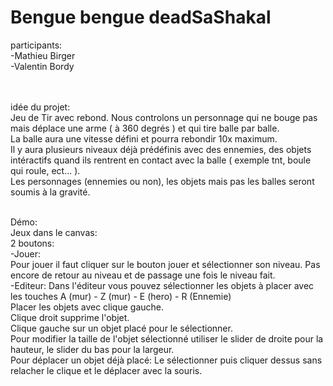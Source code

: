 # Bengue bengue deadSaShakal
participants: <br>
-Mathieu Birger<br>
-Valentin Bordy<br><br><br>


idée du projet: <br>
Jeu de Tir avec rebond. Nous controlons un personnage qui ne bouge pas mais déplace une arme ( à 360 degrés ) et qui tire balle par balle.<br>
La balle aura une vitesse défini et pourra rebondir 10x maximum.<br>
Il y aura plusieurs niveaux déjà prédéfinis avec des ennemies, des objets intéractifs quand ils rentrent en contact avec la balle ( exemple tnt, boule qui roule, ect... ).<br>
Les personnages (ennemies ou non), les objets mais pas les balles seront soumis à la gravité. <br><br>


Démo:
<br>
Jeux dans le canvas: <br>
2 boutons:<br>
-Jouer:<br>
Pour jouer il faut cliquer sur le bouton jouer et sélectionner son niveau. Pas encore de retour au niveau et de passage une fois le niveau fait.<br>
-Editeur:
Dans l'éditeur vous pouvez sélectionner les objets à placer avec les touches A (mur) - Z (mur) - E (hero) - R (Ennemie)<br>
Placer les objets avec clique gauche. <br>
Clique droit supprime l'objet. <br>
Clique gauche sur un objet placé pour le sélectionner.<br>
Pour modifier la taille de l'objet sélectionné utiliser le slider de droite pour la hauteur, le slider du bas pour la largeur.<br>
Pour déplacer un objet déjà placé: Le sélectionner puis cliquer dessus sans relacher le clique et le déplacer avec la souris.<br>
